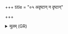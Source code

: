 +++
title = "०५ अदृष्टान् न दृष्टान्"

+++
<details><summary>मूलम् (GR)</summary>

अदृष्टान् न दृष्टान् ।  
दृष्टाꣳ अदृष्टान् धनपते  
जहीन्द्रस्य वधेन ॥
</details>